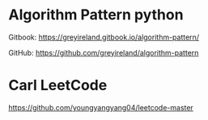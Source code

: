 # Algorithm Pattern python



Gitbook: https://greyireland.gitbook.io/algorithm-pattern/

GitHub: https://github.com/greyireland/algorithm-pattern



# Carl LeetCode



https://github.com/youngyangyang04/leetcode-master